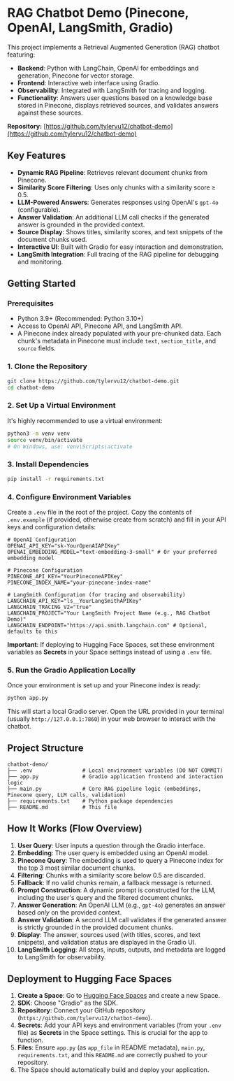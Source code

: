 # RAG Chatbot Demo (Pinecone, OpenAI, LangSmith, Gradio)

This project implements a Retrieval Augmented Generation (RAG) chatbot featuring:
*   **Backend**: Python with LangChain, OpenAI for embeddings and generation, Pinecone for vector storage.
*   **Frontend**: Interactive web interface using Gradio.
*   **Observability**: Integrated with LangSmith for tracing and logging.
*   **Functionality**: Answers user questions based on a knowledge base stored in Pinecone, displays retrieved sources, and validates answers against these sources.

**Repository:** [https://github.com/tylervu12/chatbot-demo](https://github.com/tylervu12/chatbot-demo)

## Key Features

*   **Dynamic RAG Pipeline**: Retrieves relevant document chunks from Pinecone.
*   **Similarity Score Filtering**: Uses only chunks with a similarity score ≥ 0.5.
*   **LLM-Powered Answers**: Generates responses using OpenAI's `gpt-4o` (configurable).
*   **Answer Validation**: An additional LLM call checks if the generated answer is grounded in the provided context.
*   **Source Display**: Shows titles, similarity scores, and text snippets of the document chunks used.
*   **Interactive UI**: Built with Gradio for easy interaction and demonstration.
*   **LangSmith Integration**: Full tracing of the RAG pipeline for debugging and monitoring.

## Getting Started

### Prerequisites

*   Python 3.9+ (Recommended: Python 3.10+)
*   Access to OpenAI API, Pinecone API, and LangSmith API.
*   A Pinecone index already populated with your pre-chunked data. Each chunk's metadata in Pinecone must include `text`, `section_title`, and `source` fields.

### 1. Clone the Repository

```bash
git clone https://github.com/tylervu12/chatbot-demo.git
cd chatbot-demo
```

### 2. Set Up a Virtual Environment

It's highly recommended to use a virtual environment:

```bash
python3 -m venv venv
source venv/bin/activate
# On Windows, use: venv\Scripts\activate
```

### 3. Install Dependencies

```bash
pip install -r requirements.txt
```

### 4. Configure Environment Variables

Create a `.env` file in the root of the project. Copy the contents of `.env.example` (if provided, otherwise create from scratch) and fill in your API keys and configuration details:

```env
# OpenAI Configuration
OPENAI_API_KEY="sk-YourOpenAIAPIKey"
OPENAI_EMBEDDING_MODEL="text-embedding-3-small" # Or your preferred embedding model

# Pinecone Configuration
PINECONE_API_KEY="YourPineconeAPIKey"
PINECONE_INDEX_NAME="your-pinecone-index-name"

# LangSmith Configuration (for tracing and observability)
LANGCHAIN_API_KEY="ls__YourLangSmithAPIKey"
LANGCHAIN_TRACING_V2="true"
LANGCHAIN_PROJECT="Your LangSmith Project Name (e.g., RAG Chatbot Demo)"
LANGCHAIN_ENDPOINT="https://api.smith.langchain.com" # Optional, defaults to this
```

**Important**: If deploying to Hugging Face Spaces, set these environment variables as **Secrets** in your Space settings instead of using a `.env` file.

### 5. Run the Gradio Application Locally

Once your environment is set up and your Pinecone index is ready:

```bash
python app.py
```

This will start a local Gradio server. Open the URL provided in your terminal (usually `http://127.0.0.1:7860`) in your web browser to interact with the chatbot.

## Project Structure

```
chatbot-demo/
├── .env                # Local environment variables (DO NOT COMMIT)
├── app.py              # Gradio application frontend and interaction logic
├── main.py             # Core RAG pipeline logic (embeddings, Pinecone query, LLM calls, validation)
├── requirements.txt    # Python package dependencies
├── README.md           # This file
```

## How It Works (Flow Overview)

1.  **User Query**: User inputs a question through the Gradio interface.
2.  **Embedding**: The user query is embedded using an OpenAI model.
3.  **Pinecone Query**: The embedding is used to query a Pinecone index for the top 3 most similar document chunks.
4.  **Filtering**: Chunks with a similarity score below 0.5 are discarded.
5.  **Fallback**: If no valid chunks remain, a fallback message is returned.
6.  **Prompt Construction**: A dynamic prompt is constructed for the LLM, including the user's query and the filtered document chunks.
7.  **Answer Generation**: An OpenAI LLM (e.g., `gpt-4o`) generates an answer based *only* on the provided context.
8.  **Answer Validation**: A second LLM call validates if the generated answer is strictly grounded in the provided document chunks.
9.  **Display**: The answer, sources used (with titles, scores, and text snippets), and validation status are displayed in the Gradio UI.
10. **LangSmith Logging**: All steps, inputs, outputs, and metadata are logged to LangSmith for observability.

## Deployment to Hugging Face Spaces

1.  **Create a Space**: Go to [Hugging Face Spaces](https://huggingface.co/new-space) and create a new Space.
2.  **SDK**: Choose "Gradio" as the SDK.
3.  **Repository**: Connect your GitHub repository (`https://github.com/tylervu12/chatbot-demo`).
4.  **Secrets**: Add your API keys and environment variables (from your `.env` file) as **Secrets** in the Space settings. This is crucial for the app to function.
5.  **Files**: Ensure `app.py` (as `app_file` in README metadata), `main.py`, `requirements.txt`, and this `README.md` are correctly pushed to your repository.
6.  The Space should automatically build and deploy your application.

